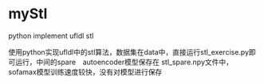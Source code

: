# myStl
python implement ufldl stl

使用python实现ufldl中的stl算法，数据集在data中，直接运行stl_exercise.py即可运行，中间的spare　autoencoder模型保存在
stl_spare.npy文件中，sofamax模型训练速度较快，没有对模型进行保存
